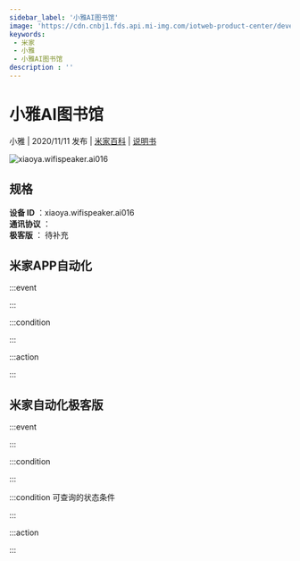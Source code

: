 ```yaml
---
sidebar_label: '小雅AI图书馆'
image: 'https://cdn.cnbj1.fds.api.mi-img.com/iotweb-product-center/developer_1591943510939fxUZE2ST.png?GalaxyAccessKeyId=AKVGLQWBOVIRQ3XLEW&Expires=9223372036854775807&Signature=B5kRFXN2MePyXUpjazbtGoasOqA='
keywords: 
 - 米家
 - 小雅
 - 小雅AI图书馆
description : ''
---
```

# 小雅AI图书馆

小雅 | 2020/11/11 发布 | [米家百科](https://home.mi.com/webapp/content/baike/product/index.html?model=xiaoya.wifispeaker.ai016) | [说明书](https://home.mi.com/views/introduction.html?model=xiaoya.wifispeaker.ai016&region=cn)

![xiaoya.wifispeaker.ai016](https://cdn.cnbj1.fds.api.mi-img.com/iotweb-product-center/developer_1591943510939fxUZE2ST.png?GalaxyAccessKeyId=AKVGLQWBOVIRQ3XLEW&Expires=9223372036854775807&Signature=B5kRFXN2MePyXUpjazbtGoasOqA=)

## 规格  
> 
**设备 ID** ：xiaoya.wifispeaker.ai016  
**通讯协议** ：  
**极客版**  ： 待补充 


## 米家APP自动化  

:::event  

:::

:::condition  

:::

:::action   

:::

## 米家自动化极客版  

:::event  

:::

:::condition  

:::

:::condition 可查询的状态条件  

:::

:::action  

:::

        
